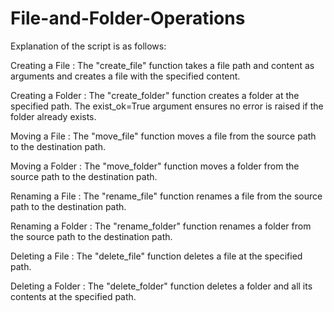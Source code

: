 # File-and-Folder-Operations

Explanation of the script is as follows:

Creating a File : The "create_file" function takes a file path and content as arguments and creates a file with the specified content.

Creating a Folder : The "create_folder" function creates a folder at the specified path. The exist_ok=True argument ensures no error is raised if the folder already exists.

Moving a File : The "move_file" function moves a file from the source path to the destination path.

Moving a Folder : The "move_folder" function moves a folder from the source path to the destination path.

Renaming a File : The "rename_file" function renames a file from the source path to the destination path.

Renaming a Folder : The "rename_folder" function renames a folder from the source path to the destination path.

Deleting a File : The "delete_file" function deletes a file at the specified path.

Deleting a Folder : The "delete_folder" function deletes a folder and all its contents at the specified path.
